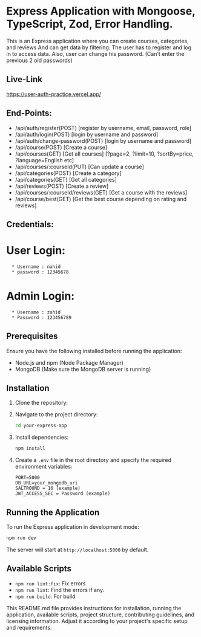 
# Express Application with Mongoose, TypeScript, Zod, Error Handling.

This is an Express application where you can create courses, categories, and reviews And can get data by filtering. The user has to register and log in to access data. Also, user can change his password. (Can't enter the previous 2 old passwords)

## Live-Link 

https://user-auth-practice.vercel.app/


## End-Points:

- /api/auth/register(POST) [register by username, email, password, role]
- /api/auth/login(POST) [login by username and password]
- /api/auth/change-password(POST) [login by username and password]
- /api/course(POST) [Create a course]
- /api/courses(GET) [Get all courses] [?page=2, ?limit=10, ?sortBy=price, ?language=English etc]
- /api/courses/:courseId(PUT) [Can update a course]
- /api/categories(POST) [Create a category]
- /api/categories(GET) [Get all categories]
- /api/reviews(POST) [Create a review]
- /api/courses/:courseId/reviews(GET) [Get a course with the reviews]
- /api/course/best(GET) [Get the best course depending on rating and reviews]


## Credentials:

   # User Login:
      * Username : nahid
      * password : 12345678
   # Admin Login:
      * Username : zahid
      * Password : 123456789


## Prerequisites

Ensure you have the following installed before running the application:

- Node.js and npm (Node Package Manager)
- MongoDB (Make sure the MongoDB server is running)

## Installation

1. Clone the repository:

2. Navigate to the project directory:

   ```bash
   cd your-express-app
   ```

3. Install dependencies:

   ```bash
   npm install
   ```

4. Create a `.env` file in the root directory and specify the required environment variables:

   ```env
   PORT=5000
   DB_URL=your_mongodb_uri
   SALTROUND = 16 (example)
   JWT_ACCESS_SEC = Password (example)
   ```

## Running the Application

To run the Express application in development mode:

```bash
npm run dev
```

The server will start at `http://localhost:5000` by default.

## Available Scripts

- `npm run lint:fix`: Fix errors
- `npm run lint`: Find the errors if any.
- `npm run build`: For build


This README.md file provides instructions for installation, running the application, available scripts, project structure, contributing guidelines, and licensing information. Adjust it according to your project's specific setup and requirements.
